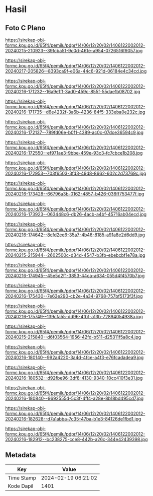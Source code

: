 # Hasil

## Foto C Plano

https://sirekap-obj-formc.kpu.go.id/65f4/pemilu/pdpr/14/06/12/20/02/1406122002012-20240215-210923--39fcba51-9c0d-461e-a954-0726516f9057.jpg

https://sirekap-obj-formc.kpu.go.id/65f4/pemilu/pdpr/14/06/12/20/02/1406122002012-20240217-205826--8393ca9f-e06a-44c6-921d-06184e4c34cd.jpg

https://sirekap-obj-formc.kpu.go.id/65f4/pemilu/pdpr/14/06/12/20/02/1406122002012-20240216-171232--16a9e1ff-3ad0-459c-855f-55dae1b08702.jpg

https://sirekap-obj-formc.kpu.go.id/65f4/pemilu/pdpr/14/06/12/20/02/1406122002012-20240216-171735--d6e4232f-3a6b-4236-84f5-333eba0e232c.jpg

https://sirekap-obj-formc.kpu.go.id/65f4/pemilu/pdpr/14/06/12/20/02/1406122002012-20240216-172137--789fd06e-b0f1-4389-ac0c-07dce36594c9.jpg

https://sirekap-obj-formc.kpu.go.id/65f4/pemilu/pdpr/14/06/12/20/02/1406122002012-20240216-172550--ef971ae3-9bbe-459e-93c3-fc7cbce1b208.jpg

https://sirekap-obj-formc.kpu.go.id/65f4/pemilu/pdpr/14/06/12/20/02/1406122002012-20240216-172953--703f6503-3fd3-49d8-8662-602c2d73769c.jpg

https://sirekap-obj-formc.kpu.go.id/65f4/pemilu/pdpr/14/06/12/20/02/1406122002012-20240216-173428--66796a3b-0162-4857-b426-036ff753477f.jpg

https://sirekap-obj-formc.kpu.go.id/65f4/pemilu/pdpr/14/06/12/20/02/1406122002012-20240216-173923--063448c6-db26-4acb-a4bf-45716ab04ecd.jpg

https://sirekap-obj-formc.kpu.go.id/65f4/pemilu/pdpr/14/06/12/20/02/1406122002012-20240216-174642--8cfd2ee6-35a7-4b46-8185-a91a8e2d6dd9.jpg

https://sirekap-obj-formc.kpu.go.id/65f4/pemilu/pdpr/14/06/12/20/02/1406122002012-20240215-215944--2602500c-d34d-4547-b3fb-ebebcbf1e78a.jpg

https://sirekap-obj-formc.kpu.go.id/65f4/pemilu/pdpr/14/06/12/20/02/1406122002012-20240216-174945--45e5d2f1-3853-44ca-a634-055d4f4570b7.jpg

https://sirekap-obj-formc.kpu.go.id/65f4/pemilu/pdpr/14/06/12/20/02/1406122002012-20240216-175430--7e63e290-cb2e-4a34-9768-757bf5173f3f.jpg

https://sirekap-obj-formc.kpu.go.id/65f4/pemilu/pdpr/14/06/12/20/02/1406122002012-20240216-175749--139cfa55-dd96-4fb1-a13b-72894054938a.jpg

https://sirekap-obj-formc.kpu.go.id/65f4/pemilu/pdpr/14/06/12/20/02/1406122002012-20240215-215840--d6f03564-1956-42fd-b511-d25311f5a8c4.jpg

https://sirekap-obj-formc.kpu.go.id/65f4/pemilu/pdpr/14/06/12/20/02/1406122002012-20240216-180140--992a4220-3a4d-4fce-a4f3-e76fcadadea9.jpg

https://sirekap-obj-formc.kpu.go.id/65f4/pemilu/pdpr/14/06/12/20/02/1406122002012-20240216-180532--d92fbe96-3df8-4130-9340-10cc410f3e31.jpg

https://sirekap-obj-formc.kpu.go.id/65f4/pemilu/pdpr/14/06/12/20/02/1406122002012-20240216-180840--9692555d-5c3f-4ff4-a28e-8b18bd495cd7.jpg

https://sirekap-obj-formc.kpu.go.id/65f4/pemilu/pdpr/14/06/12/20/02/1406122002012-20240216-182628--d7a1abba-7c35-47ba-b1e3-84126de1fbd1.jpg

https://sirekap-obj-formc.kpu.go.id/65f4/pemilu/pdpr/14/06/12/20/02/1406122002012-20240216-182912--bc238275-cce8-442b-a26c-344e42439398.jpg


## Metadata

| Key        | Value               |
| ---------- | ------------------- |
| Time Stamp | 2024-02-19 06:21:02 |
| Kode Dapil | 1401                |



